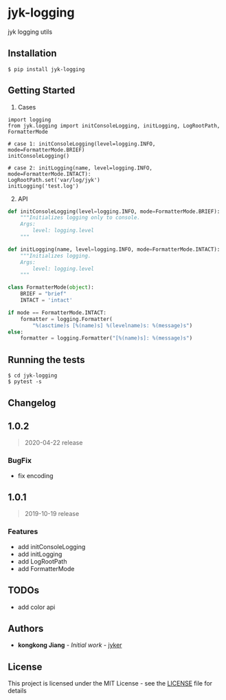 # jyk-logging

jyk logging utils


## Installation
```
$ pip install jyk-logging
```

## Getting Started

1. Cases

```shell
import logging
from jyk.logging import initConsoleLogging, initLogging, LogRootPath, FormatterMode

# case 1: initConsoleLogging(level=logging.INFO, mode=FormatterMode.BRIEF)
initConsoleLogging()

# case 2: initLogging(name, level=logging.INFO, mode=FormatterMode.INTACT):
LogRootPath.set('var/log/jyk')
initLogging('test.log')
```

2. API

```python
def initConsoleLogging(level=logging.INFO, mode=FormatterMode.BRIEF):
    """Initializes logging only to console.
    Args:
        level: logging.level
    """

def initLogging(name, level=logging.INFO, mode=FormatterMode.INTACT):
    """Initializes logging.
    Args:
        level: logging.level
    """

class FormatterMode(object):
    BRIEF = "brief"
    INTACT = 'intact'

if mode == FormatterMode.INTACT:
    formatter = logging.Formatter(
        "%(asctime)s [%(name)s] %(levelname)s: %(message)s")
else:
    formatter = logging.Formatter("[%(name)s]: %(message)s")

```


## Running the tests

```shell
$ cd jyk-logging
$ pytest -s
```

## Changelog

## 1.0.2
> 2020-04-22 release

### BugFix

- fix encoding

## 1.0.1
> 2019-10-19 release

### Features

- add initConsoleLogging
- add initLogging
- add LogRootPath
- add FormatterMode

## TODOs

- add color api

## Authors

* **kongkong Jiang** - *Initial work* - [jyker](https://git.kongkongss.com/jyker)

## License

This project is licensed under the MIT License - see the [LICENSE](LICENSE) file for details

